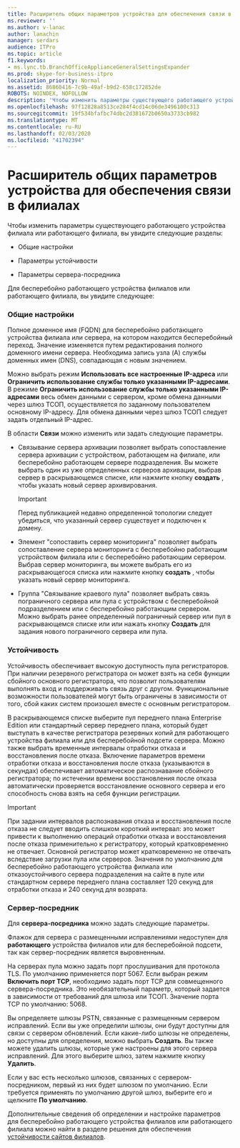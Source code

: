 ```yaml
---
title: Расширитель общих параметров устройства для обеспечения связи в филиалах
ms.reviewer: ''
ms.author: v-lanac
author: lanachin
manager: serdars
audience: ITPro
ms.topic: article
f1.keywords:
- ms.lync.tb.BranchOfficeApplianceGeneralSettingsExpander
ms.prod: skype-for-business-itpro
localization_priority: Normal
ms.assetid: 86860416-7c9b-49af-b9d2-658c172852de
ROBOTS: NOINDEX, NOFOLLOW
description: 'Чтобы изменить параметры существующего работающего устройства филиала или работающего филиала, вы увидите следующие разделы:'
ms.openlocfilehash: 97f12828a8513ce284f4cd14c06de3496100c313
ms.sourcegitcommit: 19f534bfafbc74dbc2d381672b0650a3733cb982
ms.translationtype: MT
ms.contentlocale: ru-RU
ms.lasthandoff: 02/03/2020
ms.locfileid: "41702394"
---
```

# <a name="branch-office-appliance-general-settings-expander"></a>Расширитель общих параметров устройства для обеспечения связи в филиалах

Чтобы изменить параметры существующего работающего устройства филиала или работающего филиала, вы увидите следующие разделы:

- Общие настройки

- Параметры устойчивости

- Параметры сервера-посредника


Для бесперебойно работающего устройства филиалов или работающего филиала, вы увидите следующее:

### <a name="general-settings"></a>Общие настройки

Полное доменное имя (FQDN) для бесперебойно работающего устройства филиала или сервера, на котором находится бесперебойный переход. Значение изменяется путем редактирования полного доменного имени сервера. Необходима запись узла (A) службы доменных имен (DNS), совпадающая с новым значением.

Можно выбрать режим **Использовать все настроенные IP-адреса** или **Ограничить использование службы только указанными IP-адресами**. В режиме **Ограничить использование службы только указанными IP-адресами** весь обмен данными с сервером, кроме обмена данными через шлюз ТСОП, осуществляется по заданному пользователем основному IP-адресу. Для обмена данными через шлюз ТСОП следует задать отдельный IP-адрес.

В области **Связи** можно изменить или задать следующие параметры.

- Связывание сервера архивации позволяет выбрать сопоставление сервера архивации с устройством, работающем на филиале, или бесперебойно работающем сервере подразделения. Вы можете выбрать один из уже определенных серверов архивации, выбрав сервер в раскрывающемся списке, или нажмите кнопку **создать** , чтобы указать новый сервер архивирования.

    > [!IMPORTANT]
    > Перед публикацией недавно определенной топологии следует убедиться, что указанный сервер существует и подключен к домену.

- Элемент "сопоставить сервер мониторинга" позволяет выбрать сопоставление сервера мониторинга с бесперебойно работающим устройством филиала или с бесперебойно работающим сервером. Выбрав сервер мониторинга, вы можете выбрать его из раскрывающегося списка или нажмите кнопку **создать** , чтобы указать новый сервер мониторинга.

- Группа "Связывание краевого пула" позволяет выбрать связь пограничного сервера или пула с устройством с бесперебойной подразделением или с бесперебойно работающим сервером. Можно выбрать ранее определенный пограничный сервер или пул в раскрывающемся списке или или нажать кнопку **Создать** для задания нового пограничного сервера или пула.

### <a name="resiliency"></a>Устойчивость

Устойчивость обеспечивает высокую доступность пула регистраторов. При наличии резервного регистратора он может взять на себя функции сбойного основного регистратора, что позволит пользователям выполнять вход и поддерживать связь друг с другом. Функциональные возможности пользователей могут быть ограничены в зависимости от того, сбой каких систем произошел вместе с основным регистратором.

В раскрывающемся списке выберите пул переднего плана Enterprise Edition или стандартный сервер переднего плана, который будет выступать в качестве регистратора резервных копий для работающего устройства филиала или для бесперебойной подсети сервера. Можно также выбрать временные интервалы отработки отказа и восстановления после отказа. Включение параметров времени отработки отказа и восстановления после отказа (указываются в секундах) обеспечивает автоматическое распознавание сбойного регистратора; по истечении времени восстановления после отказа автоматически проверяется восстановление основного сервера и его способность снова взять на себя функции регистрации.

> [!IMPORTANT]
> При задании интервалов распознавания отказа и восстановления после отказа не следует вводить слишком короткий интервал: это может привести к выполнению операций отработки отказа и восстановления после отказа применительно к регистратору, который кратковременно не отвечает. Основной регистратор может кратковременно не отвечать вследствие загрузки пула или серверов. Значения по умолчанию для бесперебойно работающего устройства филиала или отказоустойчивого сервера подразделения на сайте в пуле или стандартном сервере переднего плана составляет 120 секунд для отработки отказа и 240 секунд для возврата.

### <a name="mediation-server"></a>Сервер-посредник

Для **сервера-посредника** можно задать следующие параметры.

Флажок для сервера с размещенными исправлениями недоступен для **работающего** устройства филиалов или для бесперебойной подсети, так как сервер-посредник является выровненным.

На серверах пула можно задать порт прослушивания для протокола TLS. По умолчанию применяется порт 5067. Если выбран режим **Включить порт TCP**, необходимо задать порт TCP для совмещенного сервера-посредника. Это необязательный параметр, который задается в зависимости от требований для шлюза или ТСОП. Значение порта TCP по умолчанию: 5068.

Вы определяете шлюзы PSTN, связанные с размещенным сервером исправлений. Если вы уже определили шлюзы, они будут доступны для связи с сервером обновлений. Если какие-либо шлюзы не определены, но доступны для определения, можно выбрать **Создать**. Вы также можете удалить шлюзы, которые уже настроены для этого сервера исправлений. Для этого выберите шлюз, затем нажмите кнопку **Удалить**.

Если у вас есть несколько шлюзов, связанных с сервером-посредником, первый из них будет шлюзом по умолчанию. Если требуется применять по умолчанию другой шлюз, выберите его и щелкните **По умолчанию**.


Дополнительные сведения об определении и настройке параметров для бесперебойно работающего устройства филиалов или работающего филиала можно найти в разделе решения для обеспечения [устойчивости сайтов филиалов](https://technet.microsoft.com/library/1700f99b-709c-4e47-88eb-c0a5490e26e2.aspx).


